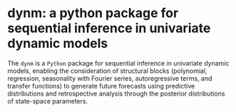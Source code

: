 # dynm: a python package for sequential inference in univariate dynamic models

The `dynm` is a `Python` package for sequential inference in univariate dynamic models, enabling the consideration of structural blocks (polynomial, regression, seasonality with Fourier series, autoregressive terms, and transfer functions) to generate future forecasts using predictive distributions and retrospective analysis through the posterior distributions of state-space parameters.
